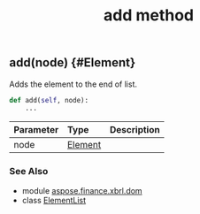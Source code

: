 ﻿---
title: add method
second_title: Aspose.Finance for Python via .NET API References
description: 
type: docs
weight: 20
url: /python-net/aspose.finance.xbrl.dom/elementlist/add/
is_root: false
---

## add(node) {#Element}

Adds the element to the end of list.



```python
def add(self, node):
    ...
```


| Parameter | Type | Description |
| :- | :- | :- |
| node | [Element](/finance/python-net/aspose.finance.xbrl.dom/element) |  |



### See Also
* module [aspose.finance.xbrl.dom](../../)
* class [ElementList](/finance/python-net/aspose.finance.xbrl.dom/elementlist)
